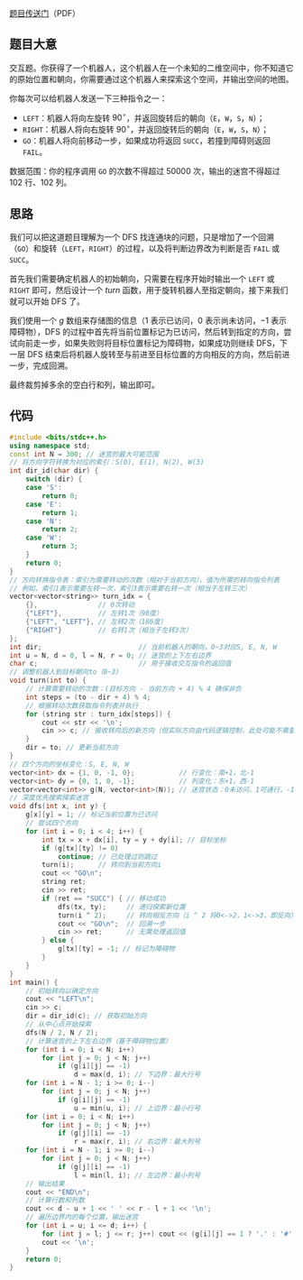 [题目传送门](files/信息与未来%202025.pdf)（PDF）
## 题目大意
交互题。你获得了一个机器人，这个机器人在一个未知的二维空间中，你不知道它的原始位置和朝向，你需要通过这个机器人来探索这个空间，并输出空间的地图。

你每次可以给机器人发送一下三种指令之一：
- `LEFT`：机器人将向左旋转 $90^\circ$，并返回旋转后的朝向（`E`，`W`，`S`，`N`）；
- `RIGHT`：机器人将向右旋转 $90^\circ$，并返回旋转后的朝向（`E`，`W`，`S`，`N`）；
- `GO`：机器人将向前移动一步，如果成功将返回 `SUCC`，若撞到障碍则返回 `FAIL`。

数据范围：你的程序调用 `GO` 的次数不得超过 $50000$ 次，输出的迷宫不得超过 $102$ 行、$102$ 列。

## 思路
我们可以把这道题目理解为一个 DFS 找连通块的问题，只是增加了一个回溯（`GO`）和旋转（`LEFT`，`RIGHT`）的过程，以及将判断边界改为判断是否 `FAIL` 或 `SUCC`。

首先我们需要确定机器人的初始朝向，只需要在程序开始时输出一个 `LEFT` 或 `RIGHT` 即可，然后设计一个 $turn$ 函数，用于旋转机器人至指定朝向，接下来我们就可以开始 DFS 了。

我们使用一个 $g$ 数组来存储图的信息（$1$ 表示已访问，$0$ 表示尚未访问，$-1$ 表示障碍物），DFS 的过程中首先将当前位置标记为已访问，然后转到指定的方向，尝试向前走一步，如果失败则将目标位置标记为障碍物，如果成功则继续 DFS，下一层 DFS 结束后将机器人旋转至与前进至目标位置的方向相反的方向，然后前进一步，完成回溯。

最终裁剪掉多余的空白行和列，输出即可。

## 代码
```cpp
#include <bits/stdc++.h>
using namespace std;
const int N = 300; // 迷宫的最大可能范围
// 将方向字符转换为对应的索引：S(0), E(1), N(2), W(3)
int dir_id(char dir) {
	switch (dir) {
	case 'S':
		return 0;
	case 'E':
		return 1;
	case 'N':
		return 2;
	case 'W':
		return 3;
	}
	return 0;
}
// 方向转换指令表：索引为需要转动的次数（相对于当前方向），值为所需的转向指令列表
// 例如，索引1表示需要左转一次，索引3表示需要右转一次（相当于左转三次）
vector<vector<string>> turn_idx = {
	{},				  // 0次转动
	{"LEFT"},		  // 左转1次（90度）
	{"LEFT", "LEFT"}, // 左转2次（180度）
	{"RIGHT"}		  // 右转1次（相当于左转3次）
};
int dir;						// 当前机器人的朝向，0~3对应S, E, N, W
int u = N, d = 0, l = N, r = 0; // 迷宫的上下左右边界
char c;							// 用于接收交互指令的返回值
// 调整机器人到目标朝向to（0~3）
void turn(int to) {
	// 计算需要转动的次数：(目标方向 - 当前方向 + 4) % 4 确保非负
	int steps = (to - dir + 4) % 4;
	// 根据转动次数获取指令列表并执行
	for (string str : turn_idx[steps]) {
		cout << str << '\n';
		cin >> c; // 接收转向后的新方向（但实际方向由代码逻辑控制，此处可能不需要处理）
	}
	dir = to; // 更新当前方向
}
// 四个方向的坐标变化：S, E, N, W
vector<int> dx = {1, 0, -1, 0};			  // 行变化：南+1，北-1
vector<int> dy = {0, 1, 0, -1};			  // 列变化：东+1，西-1
vector<vector<int>> g(N, vector<int>(N)); // 迷宫状态：0未访问，1可通行，-1障碍
// 深度优先搜索探索迷宫
void dfs(int x, int y) {
	g[x][y] = 1; // 标记当前位置为已访问
	// 尝试四个方向
	for (int i = 0; i < 4; i++) {
		int tx = x + dx[i], ty = y + dy[i]; // 目标坐标
		if (g[tx][ty] != 0)
			continue; // 已处理过则跳过
		turn(i);	  // 转向到当前方向i
		cout << "GO\n";
		string ret;
		cin >> ret;
		if (ret == "SUCC") { // 移动成功
			dfs(tx, ty);	 // 递归探索新位置
			turn(i ^ 2);	 // 转向相反方向（i ^ 2 将0<->2，1<->3，即反向）
			cout << "GO\n";	 // 回溯一步
			cin >> ret;		 // 无需处理返回值
		} else {
			g[tx][ty] = -1; // 标记为障碍物
		}
	}
}
int main() {
	// 初始转向以确定方向
	cout << "LEFT\n";
	cin >> c;
	dir = dir_id(c); // 获取初始方向
	// 从中心点开始探索
	dfs(N / 2, N / 2);
	// 计算迷宫的上下左右边界（基于障碍物位置）
	for (int i = 0; i < N; i++)
		for (int j = 0; j < N; j++)
			if (g[i][j] == -1)
				d = max(d, i); // 下边界：最大行号
	for (int i = N - 1; i >= 0; i--)
		for (int j = 0; j < N; j++)
			if (g[i][j] == -1)
				u = min(u, i); // 上边界：最小行号
	for (int i = 0; i < N; i++)
		for (int j = 0; j < N; j++)
			if (g[j][i] == -1)
				r = max(r, i); // 右边界：最大列号
	for (int i = N - 1; i >= 0; i--)
		for (int j = 0; j < N; j++)
			if (g[j][i] == -1)
				l = min(l, i); // 左边界：最小列号
	// 输出结果
	cout << "END\n";
	// 计算行数和列数
	cout << d - u + 1 << ' ' << r - l + 1 << '\n';
	// 遍历边界内的每个位置，输出迷宫
	for (int i = u; i <= d; i++) {
		for (int j = l; j <= r; j++) cout << (g[i][j] == 1 ? '.' : '#');
		cout << '\n';
	}
	return 0;
}
```
